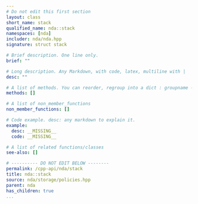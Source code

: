 ```yaml
---
# Do not edit this first section
layout: class
short_name: stack
qualified_name: nda::stack
namespaces: [nda]
includer: nda/nda.hpp
signature: struct stack

# Brief description. One line only.
brief: ""

# Long description. Any Markdown, with code, latex, multiline with |
desc: ""

# A list of methods. You can reorder, regroup into a dict : groupname -> list
methods: []

# A list of non_member_functions
non_member_functions: []

# Code example. desc: any markdown to explain it.
example:
  desc: __MISSING__
  code: __MISSING__

# A list of related functions/classes
see-also: []

# ---------- DO NOT EDIT BELOW --------
permalink: /cpp-api/nda/stack
title: nda::stack
source: nda/storage/policies.hpp
parent: nda
has_children: true
...
```


